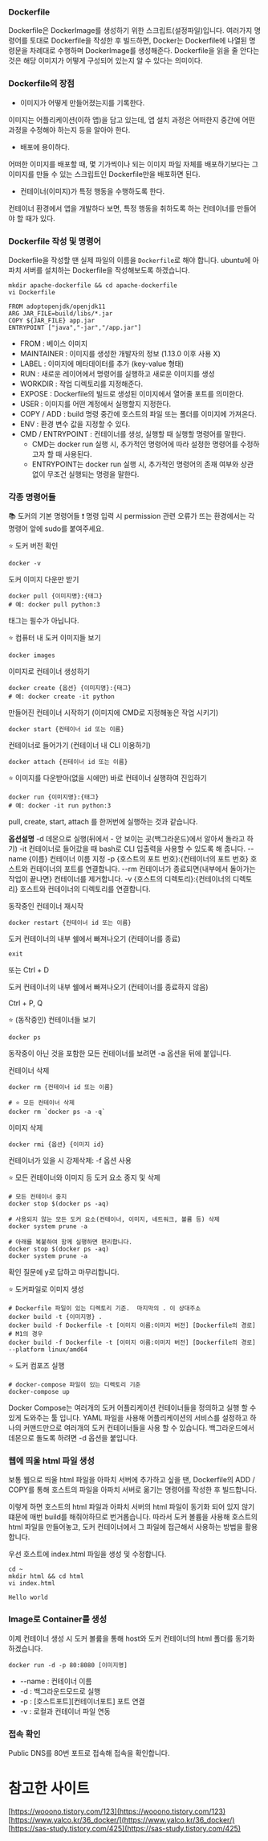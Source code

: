 ### Dockerfile

Dockerfile은 DockerImage를 생성하기 위한 스크립트(설정파일)입니다. 여러가지 명령어를 토대로 Dockerfile을 작성한 후 빌드하면, Docker는 Dockerfile에 나열된 명령문을 차례대로 수행하며 DockerImage를 생성해준다.
Dockerfile을 읽을 줄 안다는 것은 해당 이미지가 어떻게 구성되어 있는지 알 수 있다는 의미이다.

### Dockerfile의 장점

- 이미지가 어떻게 만들어졌는지를 기록한다.

이미지는 어플리케이션(이하 앱)을 담고 있는데, 앱 설치 과정은 어떠한지 중간에 어떤 과정을 수정해야 하는지 등을 알아야 한다.

- 배포에 용이하다.

어떠한 이미지를 배포할 때, 몇 기가씩이나 되는 이미지 파일 자체를 배포하기보다는 그 이미지를 만들 수 있는 스크립트인 Dockerfile만을 배포하면 된다.

- 컨테이너(이미지)가 특정 행동을 수행하도록 한다.

컨테이너 환경에서 앱을 개발하다 보면, 특정 행동을 취하도록 하는 컨테이너를 만들어야 할 때가 있다.

### Dockerfile 작성 및 명령어

Dockerfile을 작성할 땐 실제 파일의 이름을 `Dockerfile`로 해야 합니다.
ubuntu에 아파치 서버를 설치하는 Dockerfile을 작성해보도록 하겠습니다.

```shell
mkdir apache-dockerfile && cd apache-dockerfile
vi Dockerfile
```

```shell
FROM adoptopenjdk/openjdk11
ARG JAR_FILE=build/libs/*.jar
COPY ${JAR_FILE} app.jar
ENTRYPOINT ["java","-jar","/app.jar"]
```

- FROM : 베이스 이미지
- MAINTAINER : 이미지를 생성한 개발자의 정보 (1.13.0 이후 사용 X)
- LABEL : 이미지에 메타데이터를 추가 (key-value 형태)
- RUN : 새로운 레이어에서 명령어를 실행하고 새로운 이미지를 생성
- WORKDIR : 작업 디렉토리를 지정해준다.
- EXPOSE : Dockerfile의 빌드로 생성된 이미지에서 열어줄 포트를 의미한다.
- USER : 이미지를 어떤 계정에서 실행할지 지정한다.
- COPY / ADD : build 명령 중간에 호스트의 파일 또는 폴더를 이미지에 가져온다.
- ENV : 환경 변수 값을 지정할 수 있다.
- CMD / ENTRYPOINT : 컨테이너를 생성, 실행할 때 실행할 명령어를 말한다.
  - CMD는 docker run 실행 시, 추가적인 명령어에 따라 설정한 명령어를 수정하고자 할 때 사용된다.
  - ENTRYPOINT는 docker run 실행 시, 추가적인 명령어의 존재 여부와 상관 없이 무조건 실행되는 명령을 말한다.

### 각종 명령어들

📚 도커의 기본 명령어들
❗️ 명령 입력 시 permission 관련 오류가 뜨는 환경에서는 각 명령어 앞에 sudo를 붙여주세요.

⭐️ 도커 버전 확인

```shell
docker -v
```

도커 이미지 다운만 받기

```shell
docker pull {이미지명}:{태그}
# 예: docker pull python:3
```

태그는 필수가 아닙니다.

⭐️ 컴퓨터 내 도커 이미지들 보기

```shell
docker images
```

이미지로 컨테이너 생성하기

```shell
docker create {옵션} {이미지명}:{태그}
# 예: docker create -it python
```

만들어진 컨테이너 시작하기 (이미지에 CMD로 지정해놓은 작업 시키기)

```shell
docker start {컨테이너 id 또는 이름}
```

컨테이너로 들어가기 (컨테이너 내 CLI 이용하기)

```shell
docker attach {컨테이너 id 또는 이름}
```

⭐️ 이미지를 다운받아(없을 시에만) 바로 컨테이너 실행하여 진입하기

```shell
docker run {이미지명}:{태그}
# 예: docker -it run python:3
```

pull, create, start, attach 를 한꺼번에 실행하는 것과 같습니다.

**옵션설명**
-d 데몬으로 실행(뒤에서 - 안 보이는 곳(백그라운드)에서 알아서 돌라고 하기)
-it 컨테이너로 들어갔을 때 bash로 CLI 입출력을 사용할 수 있도록 해 줍니다.
--name {이름} 컨테이너 이름 지정
-p {호스트의 포트 번호}:{컨테이너의 포트 번호} 호스트와 컨테이너의 포트를 연결합니다.
--rm 컨테이너가 종료되면{내부에서 돌아가는 작업이 끝나면} 컨테이너를 제거합니다.
-v {호스트의 디렉토리}:{컨테이너의 디렉토리} 호스트와 컨테이너의 디렉토리를 연결합니다.

동작중인 컨테이너 재시작

```shell
docker restart {컨테이너 id 또는 이름}
```

도커 컨테이너의 내부 쉘에서 빠져나오기 (컨테이너를 종료)

```shell
exit
```

또는 Ctrl + D

도커 컨테이너의 내부 쉘에서 빠져나오기 (컨테이너를 종료하지 않음)

Ctrl + P, Q

⭐️ (동작중인) 컨테이너들 보기

```shell
docker ps
```

동작중이 아닌 것을 포함한 모든 컨테이너를 보려면 -a 옵션을 뒤에 붙입니다.

컨테이너 삭제

```shell
docker rm {컨테이너 id 또는 이름}

# ⭐️ 모든 컨테이너 삭제
docker rm `docker ps -a -q`
```

이미지 삭제

```shell
docker rmi {옵션} {이미지 id}
```

컨테이너가 있을 시 강제삭제: -f 옵션 사용

⭐️ 모든 컨테이너와 이미지 등 도커 요소 중지 및 삭제

```shell
# 모든 컨테이너 중지
docker stop $(docker ps -aq)

# 사용되지 않는 모든 도커 요소(컨테이너, 이미지, 네트워크, 볼륨 등) 삭제
docker system prune -a
```

```shell
# 아래를 복붙하여 함께 실행하면 편리합니다.
docker stop $(docker ps -aq)
docker system prune -a
```

확인 질문에 y로 답하고 마무리합니다.

⭐️ 도커파일로 이미지 생성

```shell
# Dockerfile 파일이 있는 디렉토리 기준.  마지막의 . 이 상대주소
docker build -t {이미지명} .
docker build -f Dockerfile -t [이미지 이름:이미지 버전] [Dockerfile의 경로]
# M1의 경우
docker build -f Dockerfile -t [이미지 이름:이미지 버전] [Dockerfile의 경로] --platform linux/amd64
```

⭐️ 도커 컴포즈 실행

```shell
# docker-compose 파일이 있는 디렉토리 기준
docker-compose up
```

Docker Compose는 여러개의 도커 어플리케이션 컨테이너들을 정의하고 실행 할 수 있게 도와주는 툴 입니다. YAML 파일을 사용해 어플리케이션의 서비스를 설정하고 하나의 커맨드만으로 여러개의 도커 컨테이너들을 사용 할 수 있습니다.
백그라운드에서 데몬으로 돌도록 하려면 -d 옵션을 붙입니다.

### 웹에 띄울 html 파일 생성

보통 웹으로 띄울 html 파일을 아파치 서버에 추가하고 싶을 땐, Dockerfile의 ADD / COPY를 통해 호스트의 파일을 아파치 서버로 옮기는 명령어를 작성한 후 빌드합니다.

이렇게 하면 호스트의 html 파일과 아파치 서버의 html 파일이 동기화 되어 있지 않기 떄문에 매번 build를 해줘야하므로 번거롭습니다. 따라서 도커 볼륨을 사용해 호스트의 html 파일을 만들어놓고, 도커 컨테이너에서 그 파일에 접근해서 사용하는 방법을 활용합니다.

우선 호스트에 index.html 파일을 생성 및 수정합니다.

```shell
cd ~
mkdir html && cd html
vi index.html
```

```shell
Hello world
```

### Image로 Container를 생성

이제 컨테이너 생성 시 도커 볼륨을 통해 host와 도커 컨테이너의 html 폴더를 동기화 하겠습니다.

```shell
docker run -d -p 80:8080 [이미지명]
```

- --name : 컨테이너 이름
- -d : 백그라운드모드로 실행
- -p : [호스트포트][컨테이너포트] 포트 연결
- -v : 로컬과 컨테이너 파일 연동

### 접속 확인

Public DNS를 80번 포트로 접속해 접속을 확인합니다.

# 참고한 사이트

[https://wooono.tistory.com/123](https://wooono.tistory.com/123)
[https://www.yalco.kr/36_docker/](https://www.yalco.kr/36_docker/)
[https://sas-study.tistory.com/425](https://sas-study.tistory.com/425)
